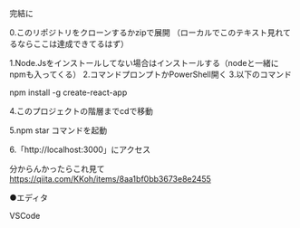 完結に

0.このリポジトリをクローンするかzipで展開
（ローカルでこのテキスト見れてるならここは達成できてるはず）

1.Node.Jsをインストールしてない場合はインストールする（nodeと一緒にnpmも入ってくる）
2.コマンドプロンプトかPowerShell開く
3.以下のコマンド

npm install -g create-react-app

4.このプロジェクトの階層までcdで移動

5.npm star コマンドを起動

6.「http://localhost:3000」にアクセス

分からんかったらこれ見て
https://qiita.com/KKoh/items/8aa1bf0bb3673e8e2455

●エディタ

VSCode


